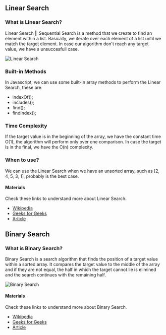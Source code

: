 ## Linear Search

### What is Linear Search?

Linear Search || Sequential Search is a method that we create to find an element within a list.
Basically, we iterate over each element of a list until we match the target element. 
In case our algorithm don't reach any target value, we have a unsuccesfull case.

![Linear Search](https://media.geeksforgeeks.org/wp-content/cdn-uploads/Linear-Search.png)

### Built-in Methods

In Javascript, we can use some built-in array methods to perform the Linear Search, these are:

- indexOf();
- includes();
- find();
- findIndex();

### Time Complexity

If the target value is in the beginning of the array, we have the constant time O(1), the algorithm will perform only over one comparison.
In case the target is in the final, we have the O(n) complexity.

### When to use?

We can use the Linear Search when we have an unsorted array, such as [2, 4, 5, 3, 1], probably is the best case.

#### Materials
Check these links to understand more about Linear Search.

- [Wikipedia](https://en.wikipedia.org/wiki/Linear_search)
- [Geeks for Geeks](https://www.geeksforgeeks.org/linear-search/)
- [Article](https://www.doabledanny.com/linear-search-in-javascript)

## Binary Search

### What is Binary Search?

Binary Search is a search algorithm that finds the position of a target value within a sorted array.
It compares the target value to the middle of the array and if they are not equal, the half in which the 
target cannot lie is elimined and the search continues with the remaining half.

![Binary Search](https://media.geeksforgeeks.org/wp-content/uploads/20220309171621/BinarySearch.png)

#### Materials
Check these links to understand more about Binary Search.

- [Wikipedia](https://en.wikipedia.org/wiki/Binary_search_algorithm)
- [Geeks for Geeks](https://www.geeksforgeeks.org/binary-search/)
- [Article](https://www.codeguru.co.in/2020/05/how-to-implement-binary-search-in.html)